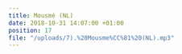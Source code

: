 ```yaml
---
title: Mousmé (NL)
date: 2018-10-31 14:07:00 +01:00
position: 17
file: "/uploads/7).%20Mousme%CC%81%20(NL).mp3"
---
```


